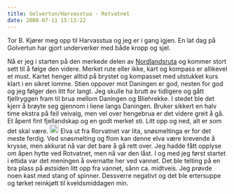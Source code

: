 ```yaml
---
title: Golvertun/Harvasstua - Rotvatnet
date: 2008-07-11 15:13:22
---
```


Tor B. Kjører meg opp til Harvasstua og jeg er i gang igjen. En lat dag på Golvertun har gjort underverker med både kropp og sjel.

Nå er jeg i starten på den merkede delen av <a href="http://www.nordlandsruta.no/">Nordlandsruta</a> og kommer stort sett til å følge den videre. Merket rute eller ikke, kart og kompass er allikevel et must. Kartet henger alltid på brystet og kompasset med utstukket kurs klart i en sikret lomme. Stien oppover mot Daningen er god, nesten for god og jeg følger den litt for langt. Jeg skulle ha brutt av tidligere og gått fjellryggen fram til brua mellom Daningen og Bliehrekke. I stedet ble det kjerr å brøyte seg gjennom i liene langs Daningen. Bruker sikkert en halv time ekstra på feil veivalg, men vel over hengebrua er det videre greit å gå. Et åpent fint fjellandskap og en godt merket sti. Litt opp og ned, alt er som det skal være. <img src="http://www.flickr.com/photos/gisle/2713502758/" height="20" width="20" /> Elva ut fra Rorvatnet var lita, snøsmeltinga er for det meste ferdig. Ved snøsmelting og flom kan denne elva være krevende å krysse, men akkurat nå var det bare å gå rett over. Jeg hadde fått opplyse om åpen hytte ved Rotvatnet, men nå var den låst. I og med jeg først startet i ettida var det meningen å overnatte her ved vannet. Det ble telting på en bra plass på østsiden litt opp fra vannet, sånn ca. midtveis. Jeg prøvde noen kast med stang of spinner. Dessverre negativt og det ble ertersuppe og tørket reinkjøtt til kveldsmiddagen min.
